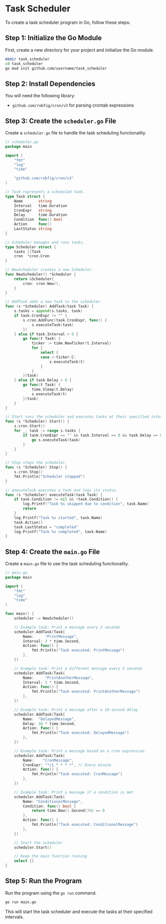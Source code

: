 # Task Scheduler

To create a task scheduler program in Go, follow these steps:

## Step 1: Initialize the Go Module

First, create a new directory for your project and initialize the Go module.

```sh
mkdir task_scheduler
cd task_scheduler
go mod init github.com/username/task_scheduler
```

## Step 2: Install Dependencies

You will need the following library:
- `github.com/robfig/cron/v3` for parsing crontab expressions


## Step 3: Create the `scheduler.go` File

Create a `scheduler.go` file to handle the task scheduling functionality.

```go
// scheduler.go
package main

import (
    "fmt"
    "log"
    "time"

    "github.com/robfig/cron/v3"
)

// Task represents a scheduled task.
type Task struct {
    Name       string
    Interval   time.Duration
    CronExpr   string
    Delay      time.Duration
    Condition  func() bool
    Action     func()
    LastStatus string
}

// Scheduler manages and runs tasks.
type Scheduler struct {
    tasks []Task
    cron  *cron.Cron
}

// NewScheduler creates a new Scheduler.
func NewScheduler() *Scheduler {
    return &Scheduler{
        cron: cron.New(),
    }
}

// AddTask adds a new task to the scheduler.
func (s *Scheduler) AddTask(task Task) {
    s.tasks = append(s.tasks, task)
    if task.CronExpr != "" {
        s.cron.AddFunc(task.CronExpr, func() {
            s.executeTask(task)
        })
    } else if task.Interval > 0 {
        go func(t Task) {
            ticker := time.NewTicker(t.Interval)
            for {
                select {
                case <-ticker.C:
                    s.executeTask(t)
                }
            }
        }(task)
    } else if task.Delay > 0 {
        go func(t Task) {
            time.Sleep(t.Delay)
            s.executeTask(t)
        }(task)
    }
}

// Start runs the scheduler and executes tasks at their specified intervals.
func (s *Scheduler) Start() {
    s.cron.Start()
    for _, task := range s.tasks {
        if task.CronExpr == "" && task.Interval == 0 && task.Delay == 0 {
            go s.executeTask(task)
        }
    }
}

// Stop stops the scheduler.
func (s *Scheduler) Stop() {
    s.cron.Stop()
    fmt.Println("Scheduler stopped")
}

// executeTask executes a task and logs its status.
func (s *Scheduler) executeTask(task Task) {
    if task.Condition != nil && !task.Condition() {
        log.Printf("Task %s skipped due to condition", task.Name)
        return
    }
    log.Printf("Task %s started", task.Name)
    task.Action()
    task.LastStatus = "completed"
    log.Printf("Task %s completed", task.Name)
}
```

## Step 4: Create the `main.go` File

Create a `main.go` file to use the task scheduling functionality.

```go
// main.go
package main

import (
    "fmt"
    "log"
    "time"
)

func main() {
    scheduler := NewScheduler()

    // Example task: Print a message every 2 seconds
    scheduler.AddTask(Task{
        Name:     "PrintMessage",
        Interval: 2 * time.Second,
        Action: func() {
            fmt.Println("Task executed: PrintMessage")
        },
    })

    // Example task: Print a different message every 5 seconds
    scheduler.AddTask(Task{
        Name:     "PrintAnotherMessage",
        Interval: 5 * time.Second,
        Action: func() {
            fmt.Println("Task executed: PrintAnotherMessage")
        },
    })

    // Example task: Print a message after a 10-second delay
    scheduler.AddTask(Task{
        Name:  "DelayedMessage",
        Delay: 10 * time.Second,
        Action: func() {
            fmt.Println("Task executed: DelayedMessage")
        },
    })

    // Example task: Print a message based on a cron expression
    scheduler.AddTask(Task{
        Name:    "CronMessage",
        CronExpr: "*/1 * * * *", // Every minute
        Action: func() {
            fmt.Println("Task executed: CronMessage")
        },
    })

    // Example task: Print a message if a condition is met
    scheduler.AddTask(Task{
        Name: "ConditionalMessage",
        Condition: func() bool {
            return time.Now().Second()%2 == 0
        },
        Action: func() {
            fmt.Println("Task executed: ConditionalMessage")
        },
    })

    // Start the scheduler
    scheduler.Start()

    // Keep the main function running
    select {}
}
```

## Step 5: Run the Program

Run the program using the `go run` command.

```sh
go run main.go
```

This will start the task scheduler and execute the tasks at their specified intervals.